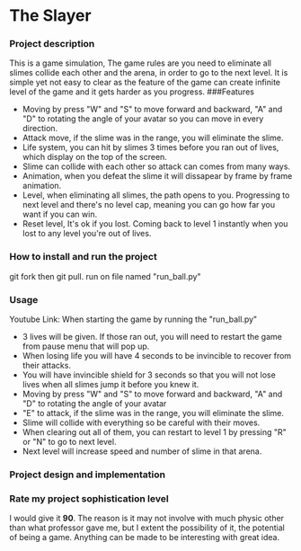 # The Slayer

### Project description
This is a game simulation, The game rules are you need to eliminate all slimes collide each other and the arena, in order to go to the next level.
It is simple yet not easy to clear as the feature of the game can create infinite level of the game and it gets harder as you progress.
###Features
- Moving by press "W" and "S" to move forward and backward, "A" and "D" to rotating the angle of your avatar so you can move in every direction.
- Attack move, if the slime was in the range, you will eliminate the slime.
- Life system, you can hit by slimes 3 times before you ran out of lives, which display on the top of the screen.
- Slime can collide with each other so attack can comes from many ways.
- Animation, when you defeat the slime it will dissapear by frame by frame animation.
- Level, when eliminating all slimes, the path opens to you. Progressing to next level and there's no level cap, meaning you can go how far you want if you can win.
- Reset level, It's ok if you lost. Coming back to level 1 instantly when you lost to any level you're out of lives.

### How to install and run the project

git fork then git pull.
run on file named "run_ball.py"

### Usage
Youtube Link: 
When starting the game by running the "run_ball.py"
- 3 lives will be given. If those ran out, you will need to restart the game from pause menu that will pop up.
- When losing life you will have 4 seconds to be invincible to recover from their attacks.
- You will have invincible shield for 3 seconds so that you will not lose lives when all slimes jump it before you knew it.
- Moving by press "W" and "S" to move forward and backward, "A" and "D" to rotating the angle of your avatar
- "E" to attack, if the slime was in the range, you will eliminate the slime.
- Slime will collide with everything so be careful with their moves.
- When clearing out all of them, you can restart to level 1 by pressing "R" or "N" to go to next level.
- Next level will increase speed and number of slime in that arena.

### Project design and implementation

### Rate my project sophistication level
I would give it **90**. The reason is it may not involve with much physic other than what professor gave me,
but I extent the possibility of it, the potential of being a game. Anything can be made to be interesting with great idea.

